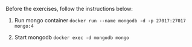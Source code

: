 Before the exercises, follow the instructions below:

1) Run mongo container 
`docker run --name mongodb -d -p 27017:27017 mongo:4`

2) Start mongodb
`docker exec -d mongodb mongo`